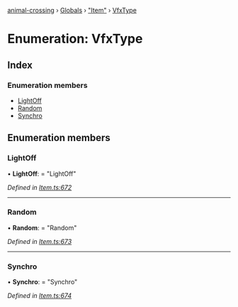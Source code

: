 [animal-crossing](../README.md) › [Globals](../globals.md) › ["Item"](../modules/_item_.md) › [VfxType](_item_.vfxtype.md)

# Enumeration: VfxType

## Index

### Enumeration members

* [LightOff](_item_.vfxtype.md#lightoff)
* [Random](_item_.vfxtype.md#random)
* [Synchro](_item_.vfxtype.md#synchro)

## Enumeration members

###  LightOff

• **LightOff**: = "LightOff"

*Defined in [Item.ts:672](https://github.com/Norviah/animal-crossing/blob/577801d/module/types/Item.ts#L672)*

___

###  Random

• **Random**: = "Random"

*Defined in [Item.ts:673](https://github.com/Norviah/animal-crossing/blob/577801d/module/types/Item.ts#L673)*

___

###  Synchro

• **Synchro**: = "Synchro"

*Defined in [Item.ts:674](https://github.com/Norviah/animal-crossing/blob/577801d/module/types/Item.ts#L674)*
